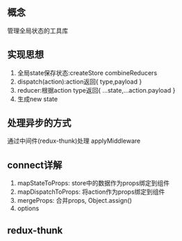 ## 概念
   管理全局状态的工具库

## 实现思想
   1. 全局state保存状态:createStore combineReducers
   2. dispatch(action):action返回{ type,payload } 
   3. reducer:根据action type返回{ ...state,...action.payload } 
   4. 生成new state

## 处理异步的方式  
   通过中间件(redux-thunk)处理 applyMiddleware 

## connect详解
   1. mapStateToProps: store中的数据作为props绑定到组件
   2. mapDispatchToProps: 将action作为props绑定到组件
   3. mergeProps: 合并props, Object.assign() 
   4. options   

## redux-thunk